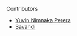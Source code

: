 Contributors


- [Yuvin Nimnaka Perera](https://github.com/YuvinNP)
- [Savandi](https://github.com/Savandi)
